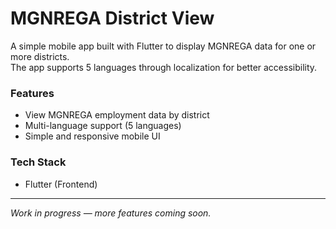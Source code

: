 # MGNREGA District View

A simple mobile app built with Flutter to display MGNREGA data for one or more districts.  
The app supports 5 languages through localization for better accessibility.

### Features
- View MGNREGA employment data by district  
- Multi-language support (5 languages)  
- Simple and responsive mobile UI

### Tech Stack
- Flutter (Frontend)

---

*Work in progress — more features coming soon.*
